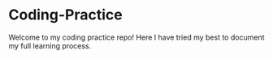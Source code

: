 # Coding-Practice
Welcome to my coding practice repo! Here I have tried my best to document my full learning process. 
